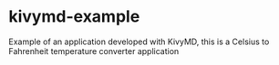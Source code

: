 # kivymd-example
Example of an application developed with KivyMD, this is a Celsius to Fahrenheit temperature converter application
